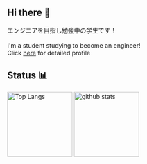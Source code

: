 ## Hi there 👋
エンジニアを目指し勉強中の学生です！<br>
<br>
I'm a student studying to become an engineer!<br>
Click [here](https://scrapbox.io/yamato3010/yamato3010) for detailed profile

## Status 📊
<p align="left"> 
  <img alt="Top Langs" height="150px" src="https://github-readme-stats.vercel.app/api/top-langs/?username=yamato3010&theme=synthwave&layout=compact" />
  <img alt="github stats" height="150px" src="https://github-readme-stats.vercel.app/api?username=yamato3010&theme=synthwave" />
</p>

<!--
**yamato3010/yamato3010** is a ✨ _special_ ✨ repository because its `README.md` (this file) appears on your GitHub profile.

Here are some ideas to get you started:

- 🔭 I’m currently working on ...
- 🌱 I’m currently learning ...
- 👯 I’m looking to collaborate on ...
- 🤔 I’m looking for help with ...
- 💬 Ask me about ...
- 📫 How to reach me: ...
- 😄 Pronouns: ...
- ⚡ Fun fact: ...
-->
